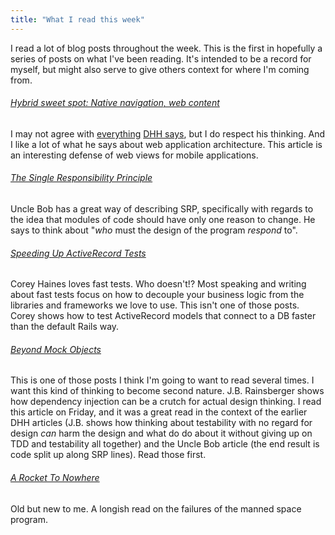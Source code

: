 ```yaml
---
title: "What I read this week"
---
```


I read a lot of blog posts throughout the week. This is the first in hopefully a series of posts on what I've been reading. It's intended to be a record for myself, but might also serve to give others context for where I'm coming from.

###### [Hybrid sweet spot: Native navigation, web content](https://signalvnoise.com/posts/3743-hybrid-sweet-spot-native-navigation-web-content)

I may not agree with [everything](http://david.heinemeierhansson.com/2014/test-induced-design-damage.html) [DHH says](http://david.heinemeierhansson.com/2014/tdd-is-dead-long-live-testing.html), but I do respect his thinking. And I like a lot of what he says about web application architecture. This article is an interesting defense of web views for mobile applications.

###### [The Single Responsibility Principle](http://blog.8thlight.com/uncle-bob/2014/05/08/SingleReponsibilityPrinciple.html)

Uncle Bob has a great way of describing SRP, specifically with regards to the idea that modules of code should have only one reason to change. He says to think about "_who_ must the design of the program _respond_ to".

###### [Speeding Up ActiveRecord Tests](http://articles.coreyhaines.com/posts/active-record-spec-helper/)

Corey Haines loves fast tests. Who doesn't!? Most speaking and writing about fast tests focus on how to decouple your business logic from the libraries and frameworks we love to use. This isn't one of those posts. Corey shows how to test ActiveRecord models that connect to a DB faster than the default Rails way.

###### [Beyond Mock Objects](http://blog.thecodewhisperer.com/2013/11/23/beyond-mock-objects/)

This is one of those posts I think I'm going to want to read several times. I want this kind of thinking to become second nature. J.B. Rainsberger shows how dependency injection can be a crutch for actual design thinking. I read this article on Friday, and it was a great read in the context of the earlier DHH articles (J.B. shows how thinking about testability with no regard for design _can_ harm the design and what do do about it without giving up on TDD and testability all together) and the Uncle Bob article (the end result is code split up along SRP lines). Read those first.

###### [A Rocket To Nowhere](http://idlewords.com/2005/08/a_rocket_to_nowhere.htm)

Old but new to me. A longish read on the failures of the manned space program.
